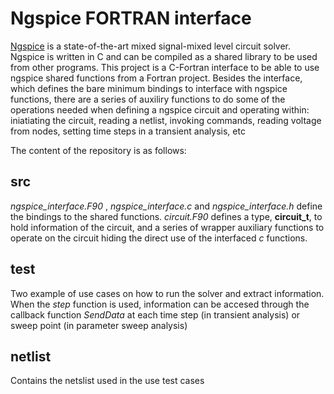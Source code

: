 # Ngspice FORTRAN interface

[Ngspice](https://ngspice.sourceforge.io/) is a state-of-the-art mixed signal-mixed level circuit solver. Ngspice is written in C and can be compiled as a shared library to be used from other programs. 
This project is a C-Fortran interface to be able to use ngspice shared functions from a Fortran project. Besides the interface, which defines the bare minimum bindings to interface with ngspice functions, there are a series of auxiliry functions to do some of the operations needed when defining a ngspice circuit and operating within: iniatiating the circuit, reading a netlist, invoking commands, reading voltage from nodes, setting time steps in a transient analysis, etc

The content of the repository is as follows:

## src ## 

*ngspice_interface.F90* , *ngspice_interface.c* and *ngspice_interface.h* define the bindings to the shared functions.
*circuit.F90* defines a type, **circuit_t**, to hold information of the circuit, and a series of wrapper auxiliary functions to operate on the circuit hiding the direct use of the interfaced *c* functions. 

## test ##

Two example of use cases on how to run the solver and extract information. When the *step* function is used, information can be accesed through the callback function *SendData* at each time step (in transient analysis) or sweep point (in parameter sweep analysis)

## netlist ##

Contains the netslist used in the use test cases



